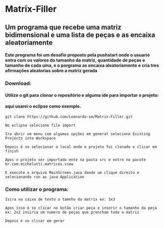 # Matrix-Filler

## Um programa que recebe uma matriz bidimensional e uma lista de peças e as encaixa aleatoriamente

#### Este programa foi um desafio proposto pela pushstart onde o usuario entra com os valores do tamanho da matriz, quantidade de peças e tamanho de cada uma, e o porgrama as encaixa aleatoriamente e cria tres afirmações aleatorias sobre a matriz gerada

### Download:

#### Utilize o git para clonar o repositório e alguma ide para importar o projeto:
#### aqui usarei o eclipse como exemplo.

    git clone https://github.com/Leonardo-sm/Matrix-Filler.git
    
    No eclipse selecione file import
    
    Ira abrir um menu com algumas opções em general selecione Existing Projects into Workspace
    
    Depois é so selecionar o local onde o projeto foi clonado e clicar em finish
    
    Apos o projeto ser importado ente na pasta src e entre no pacote br.com.michelutti.matrices.view
    
    E execute o arquivo MainScreen.java dando um clique direito e selecionando run as java Application	

### Como utilizar o programa:

    Isira na caixa de texto o tamnho da matrix ex: 3x3
    
    Apos isso é so clicar no botão criar peça e inserir o tamanho da peça ex: 2x2 insiria um numero de peças que prencham toda a matriz
    
    Depois é so clicar em gerar
   
